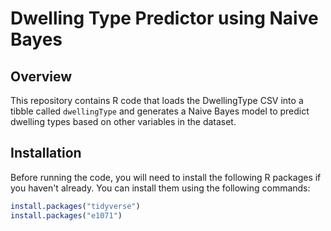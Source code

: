 # Dwelling Type Predictor using Naive Bayes

## Overview
This repository contains R code that loads the DwellingType CSV into a tibble called `dwellingType` and generates a Naive Bayes model to predict dwelling types based on other variables in the dataset.

## Installation
Before running the code, you will need to install the following R packages if you haven't already. You can install them using the following commands:

```R
install.packages("tidyverse")
install.packages("e1071")
